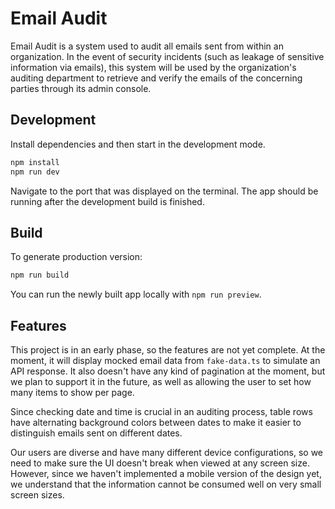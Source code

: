 # Email Audit

Email Audit is a system used to audit all emails sent from within an organization. In the event of security incidents (such as leakage of sensitive information via emails), this system will be used by the organization's auditing department to retrieve and verify the emails of the concerning parties through its admin console.

## Development

Install dependencies and then start in the development mode.

```bash
npm install
npm run dev
```

Navigate to the port that was displayed on the terminal. The app should be running after the development build is finished.

## Build

To generate production version:

```bash
npm run build
```

You can run the newly built app locally with `npm run preview`.

## Features

This project is in an early phase, so the features are not yet complete. At the moment, it will display mocked email data from `fake-data.ts` to simulate an API response. It also doesn't have any kind of pagination at the moment, but we plan to support it in the future, as well as allowing the user to set how many items to show per page.

Since checking date and time is crucial in an auditing process, table rows have alternating background colors between dates to make it easier to distinguish emails sent on different dates.

Our users are diverse and have many different device configurations, so we need to make sure the UI doesn't break when viewed at any screen size. However, since we haven't implemented a mobile version of the design yet, we understand that the information cannot be consumed well on very small screen sizes.
